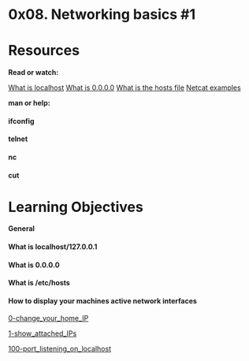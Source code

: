 # 0x08. Networking basics #1

# Resources
<b>Read or watch:</b>

[What is localhost](https://intranet.hbtn.io/rltoken/7SedZ8ILSQulYf7xzSbraQ)
[What is 0.0.0.0](https://intranet.hbtn.io/rltoken/n5IFAt_OWGJtGW33t7Jfag)
[What is the hosts file](https://intranet.hbtn.io/rltoken/21l3Uqizr3LpA1ZGrYPg3g)
[Netcat examples](https://intranet.hbtn.io/rltoken/uMleIIzkRoR2w8EkwItSEg)

<b>man or help:</b>

#### ifconfig
#### telnet
#### nc
#### cut

# Learning Objectives

<b>General</b>
#### What is localhost/127.0.0.1
#### What is 0.0.0.0
#### What is /etc/hosts
#### How to display your machines active network interfaces

[0-change_your_home_IP](./0-change_your_home_IP)

[1-show_attached_IPs](./1-show_attached_IPs)

[100-port_listening_on_localhost](./100-port_listening_on_localhost)
